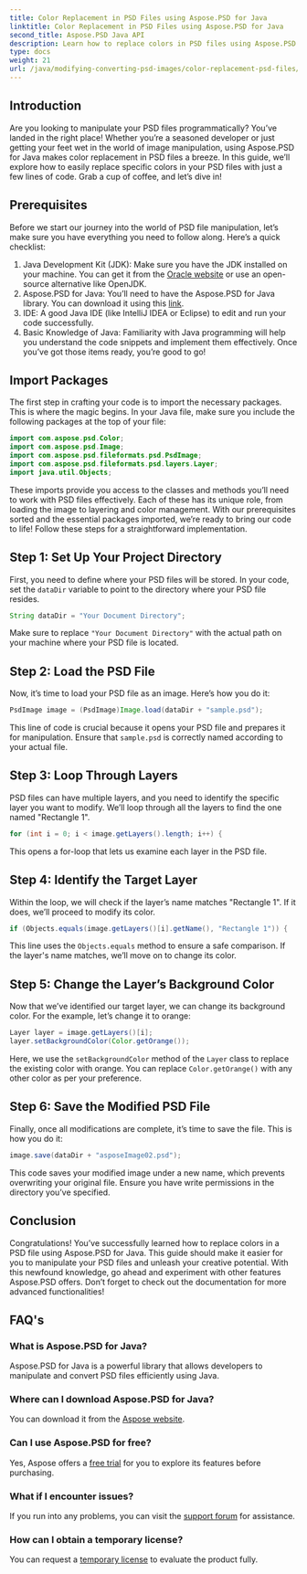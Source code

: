 ```yaml
---
title: Color Replacement in PSD Files using Aspose.PSD for Java
linktitle: Color Replacement in PSD Files using Aspose.PSD for Java
second_title: Aspose.PSD Java API
description: Learn how to replace colors in PSD files using Aspose.PSD for Java. Follow this easy step-by-step guide to manipulate your images efficiently.
type: docs
weight: 21
url: /java/modifying-converting-psd-images/color-replacement-psd-files/
---
```

## Introduction
Are you looking to manipulate your PSD files programmatically? You’ve landed in the right place! Whether you’re a seasoned developer or just getting your feet wet in the world of image manipulation, using Aspose.PSD for Java makes color replacement in PSD files a breeze. In this guide, we’ll explore how to easily replace specific colors in your PSD files with just a few lines of code. Grab a cup of coffee, and let’s dive in!
## Prerequisites
Before we start our journey into the world of PSD file manipulation, let’s make sure you have everything you need to follow along. Here’s a quick checklist:
1. Java Development Kit (JDK): Make sure you have the JDK installed on your machine. You can get it from the [Oracle website](https://www.oracle.com/java/technologies/javase-jdk11-downloads.html) or use an open-source alternative like OpenJDK.
2. Aspose.PSD for Java: You’ll need to have the Aspose.PSD for Java library. You can download it using this [link](https://releases.aspose.com/psd/java/).
3. IDE: A good Java IDE (like IntelliJ IDEA or Eclipse) to edit and run your code successfully.
4. Basic Knowledge of Java: Familiarity with Java programming will help you understand the code snippets and implement them effectively.
Once you’ve got those items ready, you’re good to go!
## Import Packages
The first step in crafting your code is to import the necessary packages. This is where the magic begins. In your Java file, make sure you include the following packages at the top of your file:
```java
import com.aspose.psd.Color;
import com.aspose.psd.Image;
import com.aspose.psd.fileformats.psd.PsdImage;
import com.aspose.psd.fileformats.psd.layers.Layer;
import java.util.Objects;
```
These imports provide you access to the classes and methods you’ll need to work with PSD files effectively. Each of these has its unique role, from loading the image to layering and color management.
With our prerequisites sorted and the essential packages imported, we’re ready to bring our code to life! Follow these steps for a straightforward implementation.
## Step 1: Set Up Your Project Directory
First, you need to define where your PSD files will be stored. In your code, set the `dataDir` variable to point to the directory where your PSD file resides.
```java
String dataDir = "Your Document Directory";
```
Make sure to replace `"Your Document Directory"` with the actual path on your machine where your PSD file is located.
## Step 2: Load the PSD File
Now, it’s time to load your PSD file as an image. Here’s how you do it:
```java
PsdImage image = (PsdImage)Image.load(dataDir + "sample.psd");
```
This line of code is crucial because it opens your PSD file and prepares it for manipulation. Ensure that `sample.psd` is correctly named according to your actual file.
## Step 3: Loop Through Layers
PSD files can have multiple layers, and you need to identify the specific layer you want to modify. We’ll loop through all the layers to find the one named "Rectangle 1".
```java
for (int i = 0; i < image.getLayers().length; i++) {
```
This opens a for-loop that lets us examine each layer in the PSD file.
## Step 4: Identify the Target Layer
Within the loop, we will check if the layer’s name matches "Rectangle 1". If it does, we’ll proceed to modify its color.
```java
if (Objects.equals(image.getLayers()[i].getName(), "Rectangle 1")) {
```
This line uses the `Objects.equals` method to ensure a safe comparison. If the layer's name matches, we’ll move on to change its color.
## Step 5: Change the Layer’s Background Color
Now that we’ve identified our target layer, we can change its background color. For the example, let’s change it to orange:
```java
Layer layer = image.getLayers()[i];
layer.setBackgroundColor(Color.getOrange());
```
Here, we use the `setBackgroundColor` method of the `Layer` class to replace the existing color with orange. You can replace `Color.getOrange()` with any other color as per your preference.
## Step 6: Save the Modified PSD File
Finally, once all modifications are complete, it’s time to save the file. This is how you do it:
```java
image.save(dataDir + "asposeImage02.psd");
```
This code saves your modified image under a new name, which prevents overwriting your original file. Ensure you have write permissions in the directory you’ve specified.
## Conclusion
Congratulations! You’ve successfully learned how to replace colors in a PSD file using Aspose.PSD for Java. This guide should make it easier for you to manipulate your PSD files and unleash your creative potential. With this newfound knowledge, go ahead and experiment with other features Aspose.PSD offers. Don’t forget to check out the documentation for more advanced functionalities!
## FAQ's
### What is Aspose.PSD for Java?
Aspose.PSD for Java is a powerful library that allows developers to manipulate and convert PSD files efficiently using Java.
### Where can I download Aspose.PSD for Java?
You can download it from the [Aspose website](https://releases.aspose.com/psd/java/).
### Can I use Aspose.PSD for free?
Yes, Aspose offers a [free trial](https://releases.aspose.com/) for you to explore its features before purchasing.
### What if I encounter issues?
If you run into any problems, you can visit the [support forum](https://forum.aspose.com/c/psd/34) for assistance.
### How can I obtain a temporary license?
You can request a [temporary license](https://purchase.aspose.com/temporary-license/) to evaluate the product fully.
